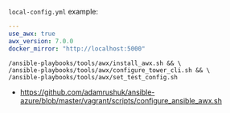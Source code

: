 `local-config.yml` example:
```yaml
---
use_awx: true
awx_version: 7.0.0
docker_mirror: "http://localhost:5000"
```

```shell
/ansible-playbooks/tools/awx/install_awx.sh && \
/ansible-playbooks/tools/awx/configure_tower_cli.sh && \
/ansible-playbooks/tools/awx/set_test_config.sh
```

* https://github.com/adamrushuk/ansible-azure/blob/master/vagrant/scripts/configure_ansible_awx.sh